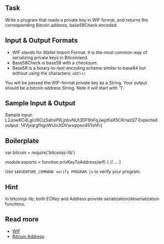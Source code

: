 ## Task

Write a program that reads a private key in WIF format, and returns the corresponding Bitcoin address, base58Check encoded.

## Input & Output Formats

- WIF stands for Wallet Import Format. It is the most common way of serializing private keys in Bitcoinland.
- Base58Check is base58 with a checksum.
- Base58 is a binary-to-text encoding scheme similar to base64 but without using the characters: `oOIl+/`

You will be passed the WIF-format private key as a String.
Your output should be a bitcoin address String. Note it will start with '1'.

## Sample Input & Output

Sample input: L2Jow6C4LgiU9Ciz5ahsP9LjnbvNUt3DF6hFqJwjzKaX5CKnazQ7
Expected output: 14VjxqrgfhgoWtJnJtDVwwppso451ohFrj

## Boilerplate

  var bitcoin = require('bitcoinjs-lib')

  module.exports = function privKeyToAddress(wif) {
    // ...
  }

Use `$ADVENTURE_COMMAND verify PROGRAM.js` to verify your program.

## Hint

In bitcoinjs-lib, both ECKey and Address provide serialization/deserialization functions.

## Read more

- [WIF](https://en.bitcoin.it/wiki/WIF)
- [Bitcoin Address](https://en.bitcoin.it/wiki/Technical_background_of_Bitcoin_addresses)
